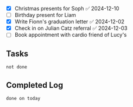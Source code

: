 
- [x] Christmas presents for Soph ✅ 2024-12-10
- [ ] Birthday present for Liam
- [x] Write Fionn's graduation letter ✅ 2024-12-02
- [x] Check in on Julian Catz referral ✅ 2024-12-03
- [ ] Book appointment with cardio friend of Lucy's

## Tasks
```tasks
not done
```

## Completed Log
```tasks
done on today
`````
